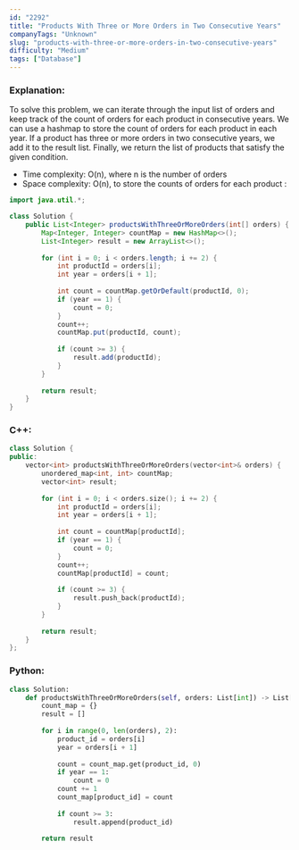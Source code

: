 ```yaml
---
id: "2292"
title: "Products With Three or More Orders in Two Consecutive Years"
companyTags: "Unknown"
slug: "products-with-three-or-more-orders-in-two-consecutive-years"
difficulty: "Medium"
tags: ["Database"]
---
```


### Explanation:
To solve this problem, we can iterate through the input list of orders and keep track of the count of orders for each product in consecutive years. We can use a hashmap to store the count of orders for each product in each year. If a product has three or more orders in two consecutive years, we add it to the result list. Finally, we return the list of products that satisfy the given condition.

- Time complexity: O(n), where n is the number of orders
- Space complexity: O(n), to store the counts of orders for each product
:
```java
import java.util.*;

class Solution {
    public List<Integer> productsWithThreeOrMoreOrders(int[] orders) {
        Map<Integer, Integer> countMap = new HashMap<>();
        List<Integer> result = new ArrayList<>();
        
        for (int i = 0; i < orders.length; i += 2) {
            int productId = orders[i];
            int year = orders[i + 1];
            
            int count = countMap.getOrDefault(productId, 0);
            if (year == 1) {
                count = 0;
            }
            count++;
            countMap.put(productId, count);
            
            if (count >= 3) {
                result.add(productId);
            }
        }
        
        return result;
    }
}
```

### C++:
```cpp
class Solution {
public:
    vector<int> productsWithThreeOrMoreOrders(vector<int>& orders) {
        unordered_map<int, int> countMap;
        vector<int> result;
        
        for (int i = 0; i < orders.size(); i += 2) {
            int productId = orders[i];
            int year = orders[i + 1];
            
            int count = countMap[productId];
            if (year == 1) {
                count = 0;
            }
            count++;
            countMap[productId] = count;
            
            if (count >= 3) {
                result.push_back(productId);
            }
        }
        
        return result;
    }
};
```

### Python:
```python
class Solution:
    def productsWithThreeOrMoreOrders(self, orders: List[int]) -> List[int]:
        count_map = {}
        result = []
        
        for i in range(0, len(orders), 2):
            product_id = orders[i]
            year = orders[i + 1]
            
            count = count_map.get(product_id, 0)
            if year == 1:
                count = 0
            count += 1
            count_map[product_id] = count
            
            if count >= 3:
                result.append(product_id)
        
        return result
```
